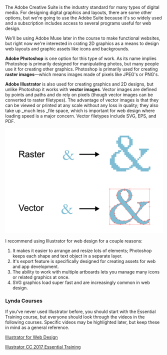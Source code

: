 The Adobe Creative Suite is the industry standard for many types of digital media. For designing digital graphics and layouts, there are some other options, but we're going to use the Adobe Suite because it's so widely used and a subscription includes access to several programs useful for web design.

We'll be using Adobe Muse later in the course to make functional websites, but right now we're interested in crating 2D graphics as a means to design web layouts and graphic assets like icons and backgrounds.

**Adobe Photoshop** is one option for this type of work. As its name implies Photoshop is primarily designed for manipulating photos, but many people use it for creating other graphics. Photoshop is primarily used for creating **raster images**—which means images made of pixels like JPEG's or PNG's.

**Adobe Illustrator** is also used for creating graphics and 2D designs, but unlike Photoshop it works with **vector images**. Vector images are defined by points and paths and do rely on pixels \(though vector images can be converted to raster filetypes\). The advantage of vector images is that they can be viewed or printed at any scale without any loss in quality; they also take up \_much less \_file space, which is important for web design where loading speed is a major concern. Vector filetypes include SVG, EPS, and PDF.

![](/unit-2/lesson-3/raster-vector.png)

I recommend using Illustrator for web design for a couple reasons:

1. It makes it easier to arrange and resize lots of elements; Photoshop keeps each shape and text object in a separate layer.
2. It's export feature is specifically designed for creating assets for web and app development.
3. The ability to work with multiple artboards lets you manage many icons or related graphics at once.
4. SVG graphics load super fast and are increasingly common in web design. 

### Lynda Courses

If you've never used Illustrator before, you should start with the Essential Training course, but everyone should look through the videos in the following courses. Specific videos may be highlighted later, but keep these in mind as a general reference.

[Illustrator for Web Design](https://www.lynda.com/Illustrator-tutorials/Illustrator-Web-Design/108130-2.html)

[Illustrator CC 2017 Essential Training](https://www.lynda.com/Illustrator-tutorials/Illustrator-CC-2017-Essential-Training/578066-2.html)

